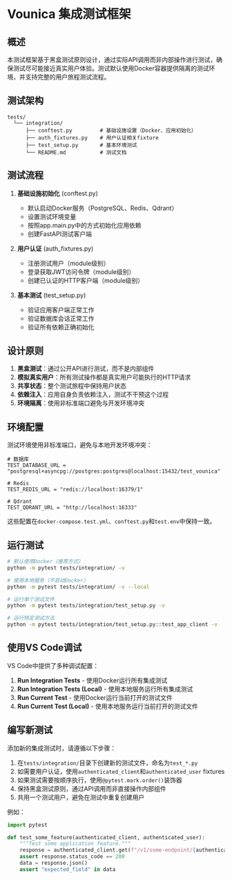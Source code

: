 # Vounica 集成测试框架

## 概述

本测试框架基于黑盒测试原则设计，通过实际API调用而非内部操作进行测试，确保测试尽可能接近真实用户体验。测试默认使用Docker容器提供隔离的测试环境，并支持完整的用户旅程测试流程。

## 测试架构

```
tests/
  └── integration/
      ├── conftest.py         # 基础设施设置（Docker、应用初始化）
      ├── auth_fixtures.py    # 用户认证相关fixture
      ├── test_setup.py       # 基本环境测试
      └── README.md           # 测试文档
```

## 测试流程

1. **基础设施初始化** (conftest.py)
   - 默认启动Docker服务（PostgreSQL、Redis、Qdrant）
   - 设置测试环境变量
   - 按照app.main.py中的方式初始化应用依赖
   - 创建FastAPI测试客户端

2. **用户认证** (auth_fixtures.py)
   - 注册测试用户（module级别）
   - 登录获取JWT访问令牌（module级别）
   - 创建已认证的HTTP客户端（module级别）

3. **基本测试** (test_setup.py)
   - 验证应用客户端正常工作
   - 验证数据库会话正常工作
   - 验证所有依赖正确初始化

## 设计原则

1. **黑盒测试**：通过公开API进行测试，而不是内部组件
2. **模拟真实用户**：所有测试操作都是真实用户可能执行的HTTP请求
3. **共享状态**：整个测试旅程中保持用户状态
4. **依赖注入**：应用自身负责依赖注入，测试不干预这个过程
5. **环境隔离**：使用非标准端口避免与开发环境冲突

## 环境配置

测试环境使用非标准端口，避免与本地开发环境冲突：

```
# 数据库
TEST_DATABASE_URL = "postgresql+asyncpg://postgres:postgres@localhost:15432/test_vounica"

# Redis
TEST_REDIS_URL = "redis://localhost:16379/1"

# Qdrant
TEST_QDRANT_URL = "http://localhost:16333"
```

这些配置在`docker-compose.test.yml`、`conftest.py`和`test.env`中保持一致。

## 运行测试

```bash
# 默认使用Docker（推荐方式）
python -m pytest tests/integration/ -v

# 使用本地服务（不启动Docker）
python -m pytest tests/integration/ -v --local

# 运行单个测试文件
python -m pytest tests/integration/test_setup.py -v

# 运行特定测试方法
python -m pytest tests/integration/test_setup.py::test_app_client -v
```

## 使用VS Code调试

VS Code中提供了多种调试配置：

1. **Run Integration Tests** - 使用Docker运行所有集成测试
2. **Run Integration Tests (Local)** - 使用本地服务运行所有集成测试
3. **Run Current Test** - 使用Docker运行当前打开的测试文件
4. **Run Current Test (Local)** - 使用本地服务运行当前打开的测试文件

## 编写新测试

添加新的集成测试时，请遵循以下步骤：

1. 在`tests/integration/`目录下创建新的测试文件，命名为`test_*.py`
2. 如需要用户认证，使用`authenticated_client`和`authenticated_user` fixtures
3. 如果测试需要按顺序执行，使用`@pytest.mark.order()`装饰器
4. 保持黑盒测试原则，通过API调用而非直接操作内部组件
5. 共用一个测试用户，避免在测试中重复创建用户

例如：

```python
import pytest

def test_some_feature(authenticated_client, authenticated_user):
    """Test some application feature."""
    response = authenticated_client.get(f"/v1/some-endpoint/{authenticated_user.id}")
    assert response.status_code == 200
    data = response.json()
    assert "expected_field" in data
``` 